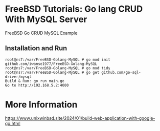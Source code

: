 # FreeBSD Tutorials: Go lang CRUD With MySQL Server
FreeBSD Go CRUD MySQL Example

## Installation and Run
```
root@ns7:/var/FreeBSD-Golang-MySQL # go mod init github.com/iwanse1977/FreeBSD-Golang-MySQL
root@ns7:/var/FreeBSD-Golang-MySQL # go mod tidy
root@ns7:/var/FreeBSD-Golang-MySQL # go get github.com/go-sql-driver/mysql
Build & Run: go run main.go
Go to http://192.168.5.2:4000
```
# More Information
https://www.unixwinbsd.site/2024/01/build-web-application-with-google-go.html
